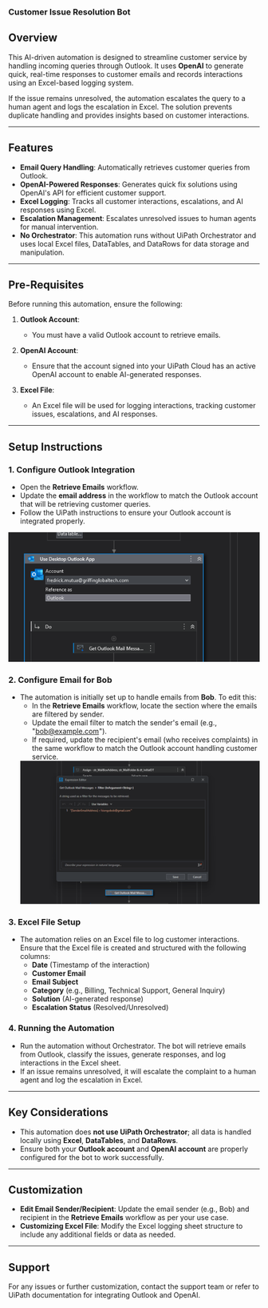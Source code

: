 ### Customer Issue Resolution Bot ###

## Overview
This AI-driven automation is designed to streamline customer service by handling incoming queries through Outlook. It uses **OpenAI** to generate quick, real-time responses to customer emails and records interactions using an Excel-based logging system.

If the issue remains unresolved, the automation escalates the query to a human agent and logs the escalation in Excel. The solution prevents duplicate handling and provides insights based on customer interactions.

---

## Features
* **Email Query Handling**: Automatically retrieves customer queries from Outlook.
* **OpenAI-Powered Responses**: Generates quick fix solutions using OpenAI's API for efficient customer support.
* **Excel Logging**: Tracks all customer interactions, escalations, and AI responses using Excel.
* **Escalation Management**: Escalates unresolved issues to human agents for manual intervention.
* **No Orchestrator**: This automation runs without UiPath Orchestrator and uses local Excel files, DataTables, and DataRows for data storage and manipulation.

---

## Pre-Requisites
Before running this automation, ensure the following:

1. **Outlook Account**:
   * You must have a valid Outlook account to retrieve emails.

2. **OpenAI Account**:
   * Ensure that the account signed into your UiPath Cloud has an active OpenAI account to enable AI-generated responses.

3. **Excel File**:
   * An Excel file will be used for logging interactions, tracking customer issues, escalations, and AI responses.

---

## Setup Instructions

### 1. Configure Outlook Integration
* Open the **Retrieve Emails** workflow.
* Update the **email address** in the workflow to match the Outlook account that will be retrieving customer queries.
* Follow the UiPath instructions to ensure your Outlook account is integrated properly.
<img  title="Outlook Configuration" src ="Data\Temp\Screenshot 2024-10-15 135529.png">

### 2. Configure Email for Bob
* The automation is initially set up to handle emails from **Bob**. To edit this:
  * In the **Retrieve Emails** workflow, locate the section where the emails are filtered by sender.
  * Update the email filter to match the sender's email (e.g., "bob@example.com").
  * If required, update the recipient's email (who receives complaints) in the same workflow to match the Outlook account handling customer service.
  <img  title="Client Email" src ="Data\Temp\Screenshot 2024-10-15 135545.png">

### 3. Excel File Setup
* The automation relies on an Excel file to log customer interactions. Ensure that the Excel file is created and structured with the following columns:
  * **Date** (Timestamp of the interaction)
  * **Customer Email**
  * **Email Subject**
  * **Category** (e.g., Billing, Technical Support, General Inquiry)
  * **Solution** (AI-generated response)
  * **Escalation Status** (Resolved/Unresolved)

### 4. Running the Automation
* Run the automation without Orchestrator. The bot will retrieve emails from Outlook, classify the issues, generate responses, and log interactions in the Excel sheet.
* If an issue remains unresolved, it will escalate the complaint to a human agent and log the escalation in Excel.

---

## Key Considerations
* This automation does **not use UiPath Orchestrator**; all data is handled locally using **Excel**, **DataTables**, and **DataRows**.
* Ensure both your **Outlook account** and **OpenAI account** are properly configured for the bot to work successfully.

---

## Customization
* **Edit Email Sender/Recipient**: Update the email sender (e.g., Bob) and recipient in the **Retrieve Emails** workflow as per your use case.
* **Customizing Excel File**: Modify the Excel logging sheet structure to include any additional fields or data as needed.

---

## Support
For any issues or further customization, contact the support team or refer to UiPath documentation for integrating Outlook and OpenAI.
